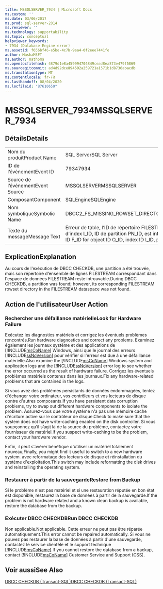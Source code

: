 ```yaml
---
title: MSSQLSERVER_7934 | Microsoft Docs
ms.custom: ''
ms.date: 03/06/2017
ms.prod: sql-server-2014
ms.reviewer: ''
ms.technology: supportability
ms.topic: conceptual
helpviewer_keywords:
- 7934 (Database Engine error)
ms.assetid: f656bf46-e5be-4c7b-9ea4-0f2eee7441fe
author: MashaMSFT
ms.author: mathoma
ms.openlocfilehash: 4879d1e8a459994704849cead8ea873e479f5869
ms.sourcegitcommit: ad4d92dce894592a259721a1571b1d8736abacdb
ms.translationtype: MT
ms.contentlocale: fr-FR
ms.lasthandoff: 08/04/2020
ms.locfileid: "87610650"
---
```

# <a name="mssqlserver_7934"></a><span data-ttu-id="36310-102">MSSQLSERVER_7934</span><span class="sxs-lookup"><span data-stu-id="36310-102">MSSQLSERVER_7934</span></span>
    
## <a name="details"></a><span data-ttu-id="36310-103">Détails</span><span class="sxs-lookup"><span data-stu-id="36310-103">Details</span></span>  
  
|||  
|-|-|  
|<span data-ttu-id="36310-104">Nom du produit</span><span class="sxs-lookup"><span data-stu-id="36310-104">Product Name</span></span>|<span data-ttu-id="36310-105">SQL Server</span><span class="sxs-lookup"><span data-stu-id="36310-105">SQL Server</span></span>|  
|<span data-ttu-id="36310-106">ID de l’événement</span><span class="sxs-lookup"><span data-stu-id="36310-106">Event ID</span></span>|<span data-ttu-id="36310-107">7934</span><span class="sxs-lookup"><span data-stu-id="36310-107">7934</span></span>|  
|<span data-ttu-id="36310-108">Source de l’événement</span><span class="sxs-lookup"><span data-stu-id="36310-108">Event Source</span></span>|<span data-ttu-id="36310-109">MSSQLSERVER</span><span class="sxs-lookup"><span data-stu-id="36310-109">MSSQLSERVER</span></span>|  
|<span data-ttu-id="36310-110">Composant</span><span class="sxs-lookup"><span data-stu-id="36310-110">Component</span></span>|<span data-ttu-id="36310-111">SQLEngine</span><span class="sxs-lookup"><span data-stu-id="36310-111">SQLEngine</span></span>|  
|<span data-ttu-id="36310-112">Nom symbolique</span><span class="sxs-lookup"><span data-stu-id="36310-112">Symbolic Name</span></span>|<span data-ttu-id="36310-113">DBCC2_FS_MISSING_ROWSET_DIRECTORY</span><span class="sxs-lookup"><span data-stu-id="36310-113">DBCC2_FS_MISSING_ROWSET_DIRECTORY</span></span>|  
|<span data-ttu-id="36310-114">Texte du message</span><span class="sxs-lookup"><span data-stu-id="36310-114">Message Text</span></span>|<span data-ttu-id="36310-115">Erreur de table, l’ID de répertoire FILESTREAM F_ID correspondant à l’ID d’objet O_ID, ID d’index I_ID, ID de partition PN_ID, est introuvable.</span><span class="sxs-lookup"><span data-stu-id="36310-115">Table error: The Filestream directory ID F_ID for object ID O_ID, index ID I_ID, partition ID PN_ID was not found.</span></span>|  
  
## <a name="explanation"></a><span data-ttu-id="36310-116">Explication</span><span class="sxs-lookup"><span data-stu-id="36310-116">Explanation</span></span>  
 <span data-ttu-id="36310-117">Au cours de l'exécution de DBCC CHECKDB, une partition a été trouvée, mais son répertoire d'ensemble de lignes FILESTREAM correspondant dans l'espace de données FILESTREAM reste introuvable.</span><span class="sxs-lookup"><span data-stu-id="36310-117">During DBCC CHECKDB, a partition was found; however, its corresponding FILESTREAM rowset directory in the FILESTREAM dataspace was not found.</span></span>  
  
## <a name="user-action"></a><span data-ttu-id="36310-118">Action de l'utilisateur</span><span class="sxs-lookup"><span data-stu-id="36310-118">User Action</span></span>  
  
### <a name="look-for-hardware-failure"></a><span data-ttu-id="36310-119">Rechercher une défaillance matérielle</span><span class="sxs-lookup"><span data-stu-id="36310-119">Look for Hardware Failure</span></span>  
 <span data-ttu-id="36310-120">Exécutez les diagnostics matériels et corrigez les éventuels problèmes rencontrés.</span><span class="sxs-lookup"><span data-stu-id="36310-120">Run hardware diagnostics and correct any problems.</span></span> <span data-ttu-id="36310-121">Examinez également les journaux système et des applications de [!INCLUDE[msCoName](../../includes/msconame-md.md)] Windows, ainsi que le journal des erreurs [!INCLUDE[ssNoVersion](../../includes/ssnoversion-md.md)] pour vérifier si l'erreur est due à une défaillance matérielle.</span><span class="sxs-lookup"><span data-stu-id="36310-121">Also examine the [!INCLUDE[msCoName](../../includes/msconame-md.md)] Windows system and application logs and the [!INCLUDE[ssNoVersion](../../includes/ssnoversion-md.md)] error log to see whether the error occurred as the result of hardware failure.</span></span> <span data-ttu-id="36310-122">Corrigez les éventuels problèmes matériels contenus dans les journaux.</span><span class="sxs-lookup"><span data-stu-id="36310-122">Fix any hardware-related problems that are contained in the logs.</span></span>  
  
 <span data-ttu-id="36310-123">Si vous avez des problèmes persistants de données endommagées, tentez d'échanger votre ordinateur, vos contrôleurs et vos lecteurs de disque contre d'autres composants.</span><span class="sxs-lookup"><span data-stu-id="36310-123">If you have persistent data corruption problems, try to swap out different hardware components to isolate the problem.</span></span> <span data-ttu-id="36310-124">Assurez-vous que votre système n'a pas une mémoire cache d'écriture active sur le contrôleur de disque.</span><span class="sxs-lookup"><span data-stu-id="36310-124">Check to make sure that the system does not have write-caching enabled on the disk controller.</span></span> <span data-ttu-id="36310-125">Si vous soupçonnez qu’il s’agit là de la source du problème, contactez votre fournisseur de matériel.</span><span class="sxs-lookup"><span data-stu-id="36310-125">If you suspect write-caching to be the problem, contact your hardware vendor.</span></span>  
  
 <span data-ttu-id="36310-126">Enfin, il peut s'avérer bénéfique d'utiliser un matériel totalement nouveau,</span><span class="sxs-lookup"><span data-stu-id="36310-126">Finally, you might find it useful to switch to a new hardware system.</span></span> <span data-ttu-id="36310-127">avec reformatage des lecteurs de disque et réinstallation du système d'exploitation.</span><span class="sxs-lookup"><span data-stu-id="36310-127">This switch may include reformatting the disk drives and reinstalling the operating system.</span></span>  
  
### <a name="restore-from-backup"></a><span data-ttu-id="36310-128">Restaurer à partir de la sauvegarde</span><span class="sxs-lookup"><span data-stu-id="36310-128">Restore from Backup</span></span>  
 <span data-ttu-id="36310-129">Si le problème n'est pas matériel et si une restauration réputée en bon état est disponible, restaurez la base de données à partir de la sauvegarde.</span><span class="sxs-lookup"><span data-stu-id="36310-129">If the problem is not hardware related and a known clean backup is available, restore the database from the backup.</span></span>  
  
### <a name="run-dbcc-checkdb"></a><span data-ttu-id="36310-130">Exécuter DBCC CHECKDB</span><span class="sxs-lookup"><span data-stu-id="36310-130">Run DBCC CHECKDB</span></span>  
 <span data-ttu-id="36310-131">Non applicable.</span><span class="sxs-lookup"><span data-stu-id="36310-131">Not applicable.</span></span> <span data-ttu-id="36310-132">Cette erreur ne peut pas être réparée automatiquement.</span><span class="sxs-lookup"><span data-stu-id="36310-132">This error cannot be repaired automatically.</span></span> <span data-ttu-id="36310-133">Si vous ne pouvez pas restaurer la base de données à partir d'une sauvegarde, contactez le service clientèle et le support technique [!INCLUDE[msCoName](../../includes/msconame-md.md)].</span><span class="sxs-lookup"><span data-stu-id="36310-133">If you cannot restore the database from a backup, contact [!INCLUDE[msCoName](../../includes/msconame-md.md)] Customer Service and Support (CSS).</span></span>  
  
## <a name="see-also"></a><span data-ttu-id="36310-134">Voir aussi</span><span class="sxs-lookup"><span data-stu-id="36310-134">See Also</span></span>  
 [<span data-ttu-id="36310-135">DBCC CHECKDB &#40;Transact-SQL&#41;</span><span class="sxs-lookup"><span data-stu-id="36310-135">DBCC CHECKDB &#40;Transact-SQL&#41;</span></span>](/sql/t-sql/database-console-commands/dbcc-checkdb-transact-sql)  
  
  
